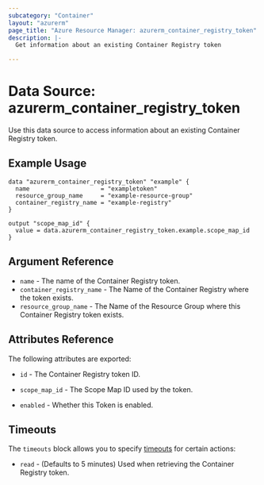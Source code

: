 ```yaml
---
subcategory: "Container"
layout: "azurerm"
page_title: "Azure Resource Manager: azurerm_container_registry_token"
description: |-
  Get information about an existing Container Registry token

---
```


# Data Source: azurerm_container_registry_token

Use this data source to access information about an existing Container Registry token.

## Example Usage

```hcl
data "azurerm_container_registry_token" "example" {
  name                    = "exampletoken"
  resource_group_name     = "example-resource-group"
  container_registry_name = "example-registry"
}

output "scope_map_id" {
  value = data.azurerm_container_registry_token.example.scope_map_id
}
```

## Argument Reference

* `name` - The name of the Container Registry token.
* `container_registry_name` - The Name of the Container Registry where the token exists.
* `resource_group_name` - The Name of the Resource Group where this Container Registry token exists.

## Attributes Reference

The following attributes are exported:

* `id` - The Container Registry token ID.

* `scope_map_id` - The Scope Map ID used by the token.

* `enabled` - Whether this Token is enabled.

## Timeouts

The `timeouts` block allows you to specify [timeouts](https://www.terraform.io/language/resources/syntax#operation-timeouts) for certain actions:

* `read` - (Defaults to 5 minutes) Used when retrieving the Container Registry token.
